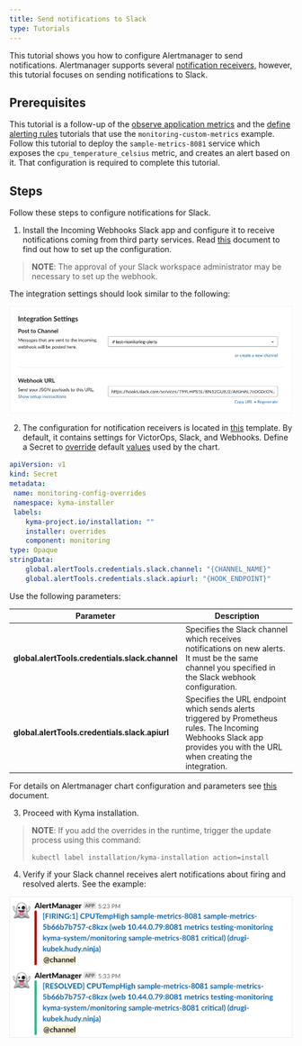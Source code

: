 ```yaml
---
title: Send notifications to Slack
type: Tutorials
---
```

This tutorial shows you how to configure Alertmanager to send notifications. Alertmanager supports several [notification receivers](https://prometheus.io/docs/alerting/configuration/), however, this tutorial focuses on sending notifications to Slack.

## Prerequisites

This  tutorial is a follow-up of the [observe application metrics](/components/monitoring/#tutorials-observe-application-metrics) and the  [define alerting rules](https://kyma-project.io/docs/master/components/monitoring/#tutorials-define-alerting-rules) tutorials that use the `monitoring-custom-metrics` example. Follow this tutorial to deploy the `sample-metrics-8081` service which exposes the `cpu_temperature_celsius` metric, and creates an alert based on it. That configuration is required to complete this tutorial.


## Steps

Follow these steps to configure notifications for Slack.


1. Install the Incoming Webhooks Slack app and configure it to receive notifications coming from third party services. Read [this](https://api.slack.com/incoming-webhooks#create_a_webhook) document to find out how to set up the configuration. 
  >**NOTE**: The approval of your Slack workspace administrator may be necessary to set up the webhook.

 The integration settings should look similar to the following:

 ![Integration Settings](./assets/integration-settings.png)

2. The configuration for notification receivers is located in [this](https://github.com/kyma-project/kyma/blob/master/resources/monitoring/charts/alertmanager/templates/alertmanager.config.yaml) template. By default, it contains settings for VictorOps, Slack, and Webhooks. Define a Secret to [override](../../../../docs/kyma/05-03-overrides.md) default [values](https://github.com/kyma-project/kyma/blob/master/resources/monitoring/charts/alertmanager/values.yaml) used by the chart.

```yaml
apiVersion: v1
kind: Secret
metadata:
 name: monitoring-config-overrides
 namespace: kyma-installer
 labels:
    kyma-project.io/installation: ""
    installer: overrides
    component: monitoring
type: Opaque
stringData:
    global.alertTools.credentials.slack.channel: "{CHANNEL_NAME}"
    global.alertTools.credentials.slack.apiurl: "{HOOK_ENDPOINT}"
```
Use the following parameters:

| Parameter | Description |
|-----------|--------------------|
| **global.alertTools.credentials.slack.channel** | Specifies the Slack channel which receives notifications on new alerts. It must be the same channel you specified in the Slack webhook configuration. 
| **global.alertTools.credentials.slack.apiurl** | Specifies the URL endpoint which sends alerts triggered by Prometheus rules. The Incoming Webhooks Slack app provides you with the URL when creating the integration.|

For details on Alertmanager chart configuration and parameters see [this](components/monitoring/#configuration-alertmanager-sub-chart) document.

3. Proceed with Kyma installation. 

  >**NOTE**: If you add the overrides in the runtime, trigger the update process using this command:
  >```
  >kubectl label installation/kyma-installation action=install
  >```

4. Verify if your Slack channel receives alert notifications about firing and resolved alerts. See the example:

![Alert Notifications](./assets/alert-notifications.png)



